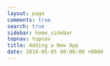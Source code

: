 ```yaml
---
layout: page
comments: true
search: true
sidebar: home_sidebar
topnav: topnav
title: Adding a New App
date: 2018-05-05 00:00:00 +0000
---
```

